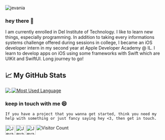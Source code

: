 
![jevania](https://user-images.githubusercontent.com/70984049/151746590-a54d8905-c902-4e11-9c4b-2bdbd576871b.gif)

### hey there 👋
I am currently enrolled in Del Institute of Technology. I like to learn new things, especially programming. In addition to taking every informations systems challenge offered during sessions in college, I became an iOS developer intern in my second year at Apple Developer Academy @ IL. I learn to develop apps on iOS using some frameworks with Swift which are UIKit and SwiftUI. Long journey to go!


## 📈 My GitHub Stats
<div class="myDiv">
  <a href="https://github.com/Jevania/Jevania">
    <img align="center" src="https://github-readme-stats.vercel.app/api?username=Jevania&hide=issues&show_icons=true&title_color=5E4CEF&icon_color=5E4CEF"   />
  </a>
  <a href="https://github.com/jevania/jevania">
    <img align="center" src="https://github-readme-stats.vercel.app/api/top-langs/?username=Jevania&layout=compact&title_color=5E4CEF" alt="Most Used Language" />
  </a>
</div>

### keep in touch with me 😄
```If you have a project that you wanna get started, think you need my help with something or just fancy saying hey <3, then get in touch.```

<a href="https://www.linkedin.com/in/jevania-jevania-78b4781b9">
  <img align="left" alt="Jevania's Gmail" width="30px" src="https://github.com/Jevania/Jevania/blob/main/img/linkedin.png" />
</a>
<a href="https://www.instagram.com/jevaniadb/">
  <img align="left" alt="Jevania's Gmail" width="30px" src="https://github.com/Jevania/Jevania/blob/main/img/instagram.png" />
</a>
<a href="mailto:jevaddicted@gmail.com">
  <img align="left" alt="Jevania's Gmail" width="30px" src="https://github.com/Jevania/Jevania/blob/main/img/gmail.png" />
</a>


![Visitor Count](https://visitor-badge.glitch.me/badge?page_id=jevania.jevania)

